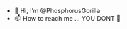 - 👋 Hi, I’m @PhosphorusGorilla 
- 📫 How to reach me ... YOU DONT 👀

<!---
PhosphorusGorilla/PhosphorusGorilla is a ✨ special ✨ repository because its `README.md` (this file) appears on your GitHub profile.
You can click the Preview link to take a look at your changes.
--->

